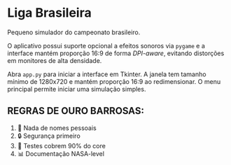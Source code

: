 # Liga Brasileira

Pequeno simulador do campeonato brasileiro.

O aplicativo possui suporte opcional a efeitos sonoros via ``pygame`` e a
interface mantém proporção 16:9 de forma *DPI-aware*, evitando distorções em
monitores de alta densidade.

Abra `app.py` para iniciar a interface em Tkinter. A janela tem tamanho
mínimo de 1280x720 e mantém proporção 16:9 ao redimensionar. O menu
principal permite iniciar uma simulação simples.

## REGRAS DE OURO BARROSAS:
1. 🚫 Nada de nomes pessoais
2. 🔒 Segurança primeiro
3. 🧪 Testes cobrem 90% do core
4. 📊 Documentação NASA-level
